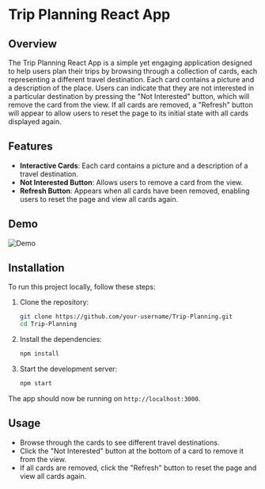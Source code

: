 # Trip Planning React App

## Overview

The Trip Planning React App is a simple yet engaging application designed to help users plan their trips by browsing through a collection of cards, each representing a different travel destination. Each card contains a picture and a description of the place. Users can indicate that they are not interested in a particular destination by pressing the "Not Interested" button, which will remove the card from the view. If all cards are removed, a "Refresh" button will appear to allow users to reset the page to its initial state with all cards displayed again.

## Features

- **Interactive Cards**: Each card contains a picture and a description of a travel destination.
- **Not Interested Button**: Allows users to remove a card from the view.
- **Refresh Button**: Appears when all cards have been removed, enabling users to reset the page and view all cards again.

## Demo

![Demo](demo.gif)

## Installation

To run this project locally, follow these steps:

1. Clone the repository:

    ```bash
    git clone https://github.com/your-username/Trip-Planning.git
    cd Trip-Planning
    ```

2. Install the dependencies:

    ```bash
    npm install
    ```

3. Start the development server:

    ```bash
    npm start
    ```

The app should now be running on `http://localhost:3000`.

## Usage

- Browse through the cards to see different travel destinations.
- Click the "Not Interested" button at the bottom of a card to remove it from the view.
- If all cards are removed, click the "Refresh" button to reset the page and view all cards again.



